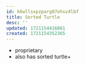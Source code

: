 ```yaml
---
id: k6wllsxpzparg87ohsv4lbf
title: Sorted Turtle
desc: ''
updated: 1721154416861
created: 1721154352365
---
```


- proprietary
- also has sorted turtle+